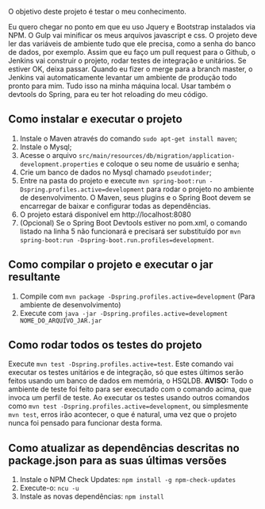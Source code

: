 O objetivo deste projeto é testar o meu conhecimento.

Eu quero chegar no ponto em que eu uso Jquery e Bootstrap instalados via NPM. O Gulp vai minificar os meus arquivos javascript e css.
O projeto deve ler das variáveis de ambiente tudo que ele precisa, como a senha do banco de dados, por exemplo.
Assim que eu faço um pull request para o Github, o Jenkins vai construir o projeto, rodar testes de integração e unitários. Se estiver OK, deixa passar.
Quando eu fizer o merge para a branch master, o Jenkins vai automaticamente levantar um ambiente de produção todo pronto para mim. 
Tudo isso na minha máquina local.
Usar também o devtools do Spring, para eu ter hot reloading do meu código.

## Como instalar e executar o projeto ##

1. Instale o Maven através do comando ```sudo apt-get install maven```;
2. Instale o Mysql;
3. Acesse o arquivo ```src/main/resources/db/migration/application-development.properties``` e coloque o seu nome de usuário e senha;
4. Crie um banco de dados no Mysql chamado ```pseudotinder```;
5. Entre na pasta do projeto e execute ```mvn spring-boot:run -Dspring.profiles.active=development``` para rodar o projeto no ambiente de desenvolvimento. O Maven, seus plugins e o Spring Boot devem se encarregar de baixar e configurar todas as dependências.
6. O projeto estará disponível em http://localhost:8080
7. (Opcional) Se o Spring Boot Devtools estiver no pom.xml, o comando listado na linha 5 não funcionará e precisará ser substituído por ```mvn spring-boot:run -Dspring-boot.run.profiles=development```.

## Como compilar o projeto e executar o jar resultante ##

1. Compile com ```mvn package -Dspring.profiles.active=development``` (Para ambiente de desenvolvimento)
2. Execute com ```java -jar -Dspring.profiles.active=development NOME_DO_ARQUIVO_JAR.jar```

## Como rodar todos os testes do projeto ##

Execute ```mvn test -Dspring.profiles.active=test```. Este comando vai executar os testes unitários e de integração, só que estes últimos serão feitos usando um banco de dados em memória, o HSQLDB.
**AVISO:** Todo o ambiente de teste foi feito para ser executado com o comando acima, que invoca um perfil de teste. Ao executar os testes usando outros comandos como ```mvn test -Dspring.profiles.active=development```, 
ou simplesmente ```mvn test```, erros irão acontecer, o que é natural, uma vez que o projeto nunca foi pensado para funcionar desta forma.

## Como atualizar as dependências descritas no package.json para as suas últimas versões ##

1. Instale o NPM Check Updates: ```npm install -g npm-check-updates```
2. Execute-o: ```ncu -u```
3. Instale as novas dependências: ```npm install``` 